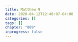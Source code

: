 ```yaml
---
title: Matthew 9
date: 2020-04-12T12:46:07-04:00
categories: []
tags: []
chapter: "009"
inprogress: false
---
```


